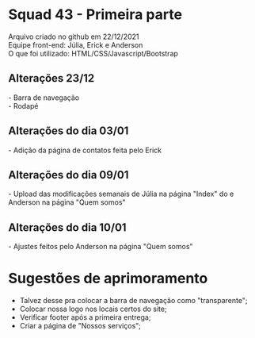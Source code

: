 <h1> Squad 43 - Primeira parte </h1>

Arquivo criado no github em 22/12/2021<br>
Equipe front-end: Júlia, Erick e Anderson<br>
O que foi utilizado: HTML/CSS/Javascript/Bootstrap<br>

<h2> Alterações 23/12 </h2>
- Barra de navegação <br>
- Rodapé

<h2> Alterações do dia 03/01 </h2>
- Adição da página de contatos feita pelo Erick

<h2> Alterações do dia 09/01 </h2>
- Upload das modificações semanais de Júlia na página "Index" do e Anderson na página "Quem somos"

<h2> Alterações do dia 10/01</h2>
- Ajustes feitos pelo Anderson na página "Quem somos"

<h1> Sugestões de aprimoramento </h1>

- Talvez desse pra colocar a barra de navegação como "transparente";
- Colocar nossa logo nos locais certos do site;
- Verificar footer após a primeira entrega;
- Criar a página de "Nossos serviços";